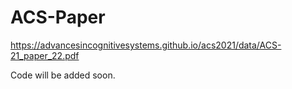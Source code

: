 # ACS-Paper

https://advancesincognitivesystems.github.io/acs2021/data/ACS-21_paper_22.pdf

Code will be added soon.
